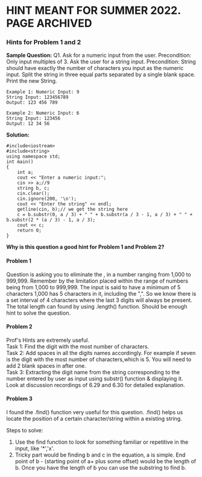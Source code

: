 
# HINT MEANT FOR SUMMER 2022. PAGE ARCHIVED

### Hints for Problem 1 and 2

**Sample Question:** Q1. Ask for a numeric input from the user. Precondition: Only input multiples of 3. Ask the user for a string input.
Precondition: String should have exactly the number of characters you input as the numeric input. Split the string in three equal parts separated by a single blank space.
Print the new String.
```
Example 1: Numeric Input: 9        
String Input: 123456789         
Output: 123 456 789           
```
```
Example 2: Numeric Input: 6
String Input: 123456
Output: 12 34 56
```

**Solution:** 
```
#include<iostream>
#include<string>
using namespace std;
int main()
{
	int a;
	cout << "Enter a numeric input:";
	cin >> a;//9 
	string b, c;
	cin.clear();
	cin.ignore(200, '\n');
	cout << "Enter the string" << endl;
	getline(cin, b);// we get the string here 
	c = b.substr(0, a / 3) + " " + b.substr(a / 3 - 1, a / 3) + " " + b.substr(2 * (a / 3) - 1, a / 3);
	cout << c;
	return 0;
}
```
**Why is this question a good hint for Problem 1 and Problem 2?**      

#### Problem 1
Question is asking you to eliminate the , in a number ranging from 1,000 to 999,999. Remember by the limitation placed within the range of numbers being from 1,000 to 999,999. The input is said to have a minimum of 5 characters 1,000 has 5 characters in it, including the ",". So we know there is a set interval of 4 characters where the last 3 digits will always be present. The total length can found by using .length() function. Should be enough hint to solve the question. 

#### Problem 2
Prof's Hints are extremely useful.          
Task 1: Find the digit with the most number of characters.           
Task 2: Add spaces in all the digits names accordingly. For example if seven is the digit with the most number of characters,which is 5. You will need to add 2 blank spaces in after one.            
Task 3: Extracting the digit name from the string corresponding to the number entered by user as input using substr() function & displaying it. Look at discussion recordings of 6.29 and 6.30 for detailed explanation.            


#### Problem 3
I found the .find() function very useful for this question. .find() helps us locate the position of a certain character/string within a existing string. 

Steps to solve: 
1. Use the find function to look for something familiar or repetitive in the input, like '*','x'.
2. Tricky part would be finding b and c in the equation, a is simple. End point of b - (starting point of a+ plus some offset) would be the length of b. Once you have the length of b you can use the substring to find b.  
